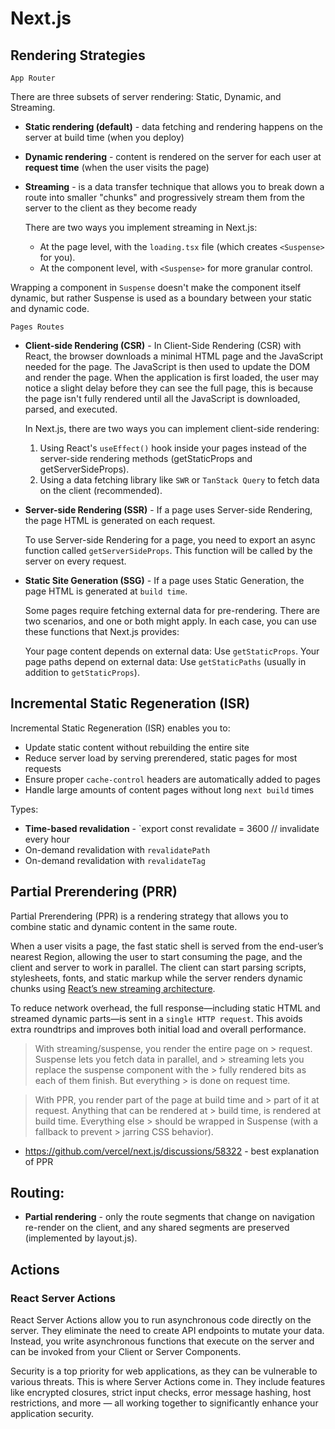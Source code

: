 # Next.js

## Rendering Strategies

`App Router`

There are three subsets of server rendering: Static, Dynamic, and Streaming.

* **Static rendering (default)** - data fetching and rendering happens on the server at build time (when you deploy)
* **Dynamic rendering** - content is rendered on the server for each user at **request time** (when the user visits the page)
* **Streaming** - is a data transfer technique that allows you to break down a route into smaller "chunks" and progressively stream them from the server to the client as they become ready
  
  There are two ways you implement streaming in Next.js:
  * At the page level, with the `loading.tsx` file (which creates `<Suspense>` for you).
  * At the component level, with `<Suspense>` for more granular control.

Wrapping a component in `Suspense` doesn't make the component itself dynamic, but rather Suspense is used as a boundary between your static and dynamic code.

`Pages Routes`

* **Client-side Rendering (CSR)** - In Client-Side Rendering (CSR) with React, the browser downloads a minimal HTML page and the JavaScript needed for the page. The JavaScript is then used to update the DOM and render the page. When the application is first loaded, the user may notice a slight delay before they can see the full page, this is because the page isn't fully rendered until all the JavaScript is downloaded, parsed, and executed.

  In Next.js, there are two ways you can implement client-side rendering:

  1. Using React's `useEffect()` hook inside your pages instead of the server-side rendering methods (getStaticProps and getServerSideProps).
  2. Using a data fetching library like `SWR` or `TanStack Query` to fetch data on the client (recommended).
* **Server-side Rendering (SSR)** - If a page uses Server-side Rendering, the page HTML is generated on each request.

  To use Server-side Rendering for a page, you need to export an async function called `getServerSideProps`. This function will be called by the server on every request.
* **Static Site Generation (SSG)** - If a page uses Static Generation, the page HTML is generated at `build time`.
  
  Some pages require fetching external data for pre-rendering. There are two scenarios, and one or both might apply. In each case, you can use these functions that Next.js provides:

  Your page content depends on external data: Use `getStaticProps`.
  Your page paths depend on external data: Use `getStaticPaths` (usually in addition to `getStaticProps`).

## Incremental Static Regeneration (ISR)

Incremental Static Regeneration (ISR) enables you to:

* Update static content without rebuilding the entire site
* Reduce server load by serving prerendered, static pages for most requests
* Ensure proper `cache-control` headers are automatically added to pages
* Handle large amounts of content pages without long `next build` times

Types:
* **Time-based revalidation** - `export const revalidate = 3600 // invalidate every hour
* On-demand revalidation with `revalidatePath`
* On-demand revalidation with `revalidateTag`

## Partial Prerendering (PRR)

Partial Prerendering (PPR) is a rendering strategy that allows you to combine static and dynamic content in the same route.

When a user visits a page, the fast static shell is served from the end-user’s nearest Region, allowing the user to start consuming the page, and the client and server to work in parallel. The client can start parsing scripts, stylesheets, fonts, and static markup while the server renders dynamic chunks using [React’s new streaming architecture](https://vercel.com/blog/understanding-react-server-components).

To reduce network overhead, the full response—including static HTML and streamed dynamic parts—is sent in a `single HTTP request`. This avoids extra roundtrips and improves both initial load and overall performance.

> With streaming/suspense, you render the entire page on > request. Suspense lets you fetch data in parallel, and > streaming lets you replace the suspense component with the > fully rendered bits as each of them finish. But everything > is done on request time.

> With PPR, you render part of the page at build time and > part of it at request. Anything that can be rendered at > build time, is rendered at build time. Everything else > should be wrapped in Suspense (with a fallback to prevent > jarring CSS behavior).

* https://github.com/vercel/next.js/discussions/58322 - best explanation of PPR

## Routing:
* **Partial rendering** - only the route segments that change on navigation re-render on the client, and any shared segments are preserved (implemented by layout.js).

## Actions

### React Server Actions

React Server Actions allow you to run asynchronous code directly on the server. They eliminate the need to create API endpoints to mutate your data. Instead, you write asynchronous functions that execute on the server and can be invoked from your Client or Server Components.

Security is a top priority for web applications, as they can be vulnerable to various threats. This is where Server Actions come in. They include features like encrypted closures, strict input checks, error message hashing, host restrictions, and more — all working together to significantly enhance your application security.